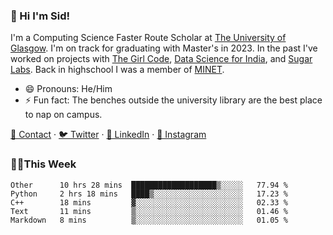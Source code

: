 ### 👋 Hi I'm Sid!
I'm a Computing Science Faster Route Scholar at [The University of Glasgow](https://gla.ac.uk). I'm on track for graduating with Master's in 2023. In the past I've worked on projects with [The Girl Code](https://thegirlcode.co/), [Data Science for India](), and [Sugar Labs](https://sugarlabs.org/). Back in highschool I was a member of [MINET](https://minet.co/). 

- 😄 Pronouns: He/Him
- ⚡ Fun fact: The benches outside the university library are the best place to nap on campus.

[📇 Contact](https://sid.gg/) · [🐦 Twitter](https://twitter.com/scholaronroad) · [👔 LinkedIn](https://linkedin.com/in/sidhant-bhavnani) · [📸 Instagram](https://www.instagram.com/bhavnani.pvt/) 

### 👨‍💻This Week
<!--START_SECTION:waka-->
```text
Other      10 hrs 28 mins  ███████████████████▒░░░░░   77.94 % 
Python     2 hrs 18 mins   ████▒░░░░░░░░░░░░░░░░░░░░   17.23 % 
C++        18 mins         ▓░░░░░░░░░░░░░░░░░░░░░░░░   02.33 % 
Text       11 mins         ▒░░░░░░░░░░░░░░░░░░░░░░░░   01.46 % 
Markdown   8 mins          ▒░░░░░░░░░░░░░░░░░░░░░░░░   01.05 % 
```
<!--END_SECTION:waka-->
